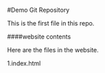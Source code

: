 #Demo Git Repository



This is the first file in this repo.

####website contents

Here are the files in the website.

1.index.html

